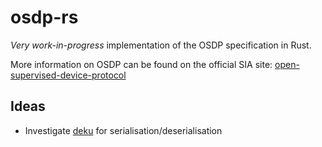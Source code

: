 # osdp-rs

*Very work-in-progress* implementation of the OSDP specification in Rust.

More information on OSDP can be found on the official SIA site: [open-supervised-device-protocol](https://www.securityindustry.org/industry-standards/open-supervised-device-protocol/)


## Ideas

- Investigate [deku](https://github.com/sharksforarms/deku) for serialisation/deserialisation
